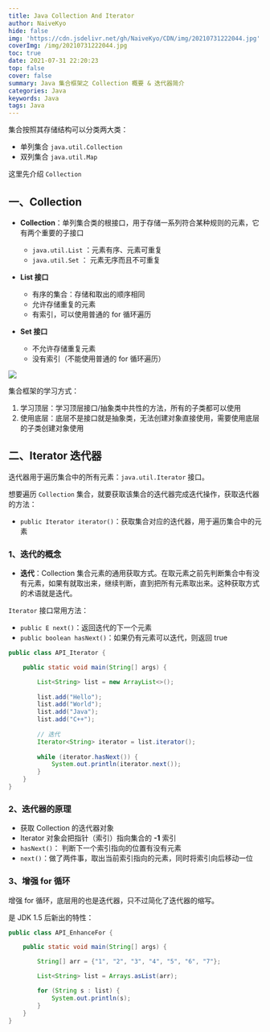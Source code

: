 ```yaml
---
title: Java Collection And Iterator
author: NaiveKyo
hide: false
img: 'https://cdn.jsdelivr.net/gh/NaiveKyo/CDN/img/20210731222044.jpg'
coverImg: /img/20210731222044.jpg
toc: true
date: 2021-07-31 22:20:23
top: false
cover: false
summary: Java 集合框架之 Collection 概要 & 迭代器简介 
categories: Java
keywords: Java
tags: Java
---
```


集合按照其存储结构可以分类两大类：

- 单列集合 `java.util.Collection` 
- 双列集合 `java.util.Map`



这里先介绍 `Collection`

## 一、Collection

- **Collection**：单列集合类的根接口，用于存储一系列符合某种规则的元素，它有两个重要的子接口
  - `java.util.List` ：元素有序、元素可重复
  - `java.util.Set` ： 元素无序而且不可重复

- **List 接口**
  - 有序的集合：存储和取出的顺序相同
  - 允许存储重复的元素
  - 有索引，可以使用普通的 for 循环遍历
- **Set 接口**
  - 不允许存储重复元素
  - 没有索引（不能使用普通的 for 循环遍历）



![](https://cdn.jsdelivr.net/gh/NaiveKyo/CDN/img/20210731211453.png)

集合框架的学习方式：

1. 学习顶层：学习顶层接口/抽象类中共性的方法，所有的子类都可以使用
2. 使用底层：底层不是接口就是抽象类，无法创建对象直接使用，需要使用底层的子类创建对象使用



## 二、Iterator 迭代器

迭代器用于遍历集合中的所有元素：`java.util.Iterator` 接口。

想要遍历 `Collection` 集合，就要获取该集合的迭代器完成迭代操作，获取迭代器的方法：

- `public Iterator iterator()`：获取集合对应的迭代器，用于遍历集合中的元素





### 1、迭代的概念

- **迭代**：Collection 集合元素的通用获取方式。在取元素之前先判断集合中有没有元素，如果有就取出来，继续判断，直到把所有元素取出来。这种获取方式的术语就是迭代。



`Iterator` 接口常用方法：

- `public E next()`：返回迭代的下一个元素
- `public boolean hasNext()`：如果仍有元素可以迭代，则返回 true



```java
public class API_Iterator {

    public static void main(String[] args) {

        List<String> list = new ArrayList<>();
        
        list.add("Hello");
        list.add("World");
        list.add("Java");
        list.add("C++");
        
        // 迭代
        Iterator<String> iterator = list.iterator();
        
        while (iterator.hasNext()) {
            System.out.println(iterator.next());
        }
    }
}
```



### 2、迭代器的原理

- 获取 Collection 的迭代器对象
- Iterator 对象会把指针（索引）指向集合的 <strong>-1</strong> 索引
- `hasNext()`： 判断下一个索引指向的位置有没有元素
- `next()`：做了两件事，取出当前索引指向的元素，同时将索引向后移动一位



### 3、增强 for 循环

增强 for 循环，底层用的也是迭代器，只不过简化了迭代器的缩写。

是 JDK 1.5 后新出的特性：

```java
public class API_EnhanceFor {

    public static void main(String[] args) {

        String[] arr = {"1", "2", "3", "4", "5", "6", "7"};

        List<String> list = Arrays.asList(arr);

        for (String s : list) {
            System.out.println(s);
        }
    }
}
```

